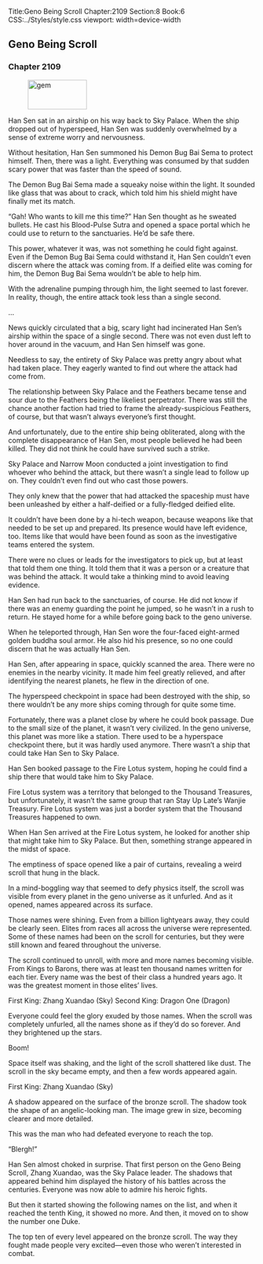 Title:Geno Being Scroll 
Chapter:2109 
Section:8 
Book:6 
CSS:../Styles/style.css 
viewport: width=device-width
  
## Geno Being Scroll
### Chapter 2109 
<figure>
	<img src="../Images/gem.gif" alt="gem" id="gem" width="120" height="60" />
</figure>
  

  
  Han Sen sat in an airship on his way back to Sky Palace. When the ship dropped out of hyperspeed, Han Sen was suddenly overwhelmed by a sense of extreme worry and nervousness.

Without hesitation, Han Sen summoned his Demon Bug Bai Sema to protect himself. Then, there was a light. Everything was consumed by that sudden scary power that was faster than the speed of sound.

The Demon Bug Bai Sema made a squeaky noise within the light. It sounded like glass that was about to crack, which told him his shield might have finally met its match.

“Gah! Who wants to kill me this time?” Han Sen thought as he sweated bullets. He cast his Blood-Pulse Sutra and opened a space portal which he could use to return to the sanctuaries. He’d be safe there.

This power, whatever it was, was not something he could fight against. Even if the Demon Bug Bai Sema could withstand it, Han Sen couldn’t even discern where the attack was coming from. If a deified elite was coming for him, the Demon Bug Bai Sema wouldn’t be able to help him.

With the adrenaline pumping through him, the light seemed to last forever. In reality, though, the entire attack took less than a single second.

…

News quickly circulated that a big, scary light had incinerated Han Sen’s airship within the space of a single second. There was not even dust left to hover around in the vacuum, and Han Sen himself was gone.

Needless to say, the entirety of Sky Palace was pretty angry about what had taken place. They eagerly wanted to find out where the attack had come from.

The relationship between Sky Palace and the Feathers became tense and sour due to the Feathers being the likeliest perpetrator. There was still the chance another faction had tried to frame the already-suspicious Feathers, of course, but that wasn’t always everyone’s first thought.

And unfortunately, due to the entire ship being obliterated, along with the complete disappearance of Han Sen, most people believed he had been killed. They did not think he could have survived such a strike.

Sky Palace and Narrow Moon conducted a joint investigation to find whoever who behind the attack, but there wasn’t a single lead to follow up on. They couldn’t even find out who cast those powers.

They only knew that the power that had attacked the spaceship must have been unleashed by either a half-deified or a fully-fledged deified elite.

It couldn’t have been done by a hi-tech weapon, because weapons like that needed to be set up and prepared. Its presence would have left evidence, too. Items like that would have been found as soon as the investigative teams entered the system.

There were no clues or leads for the investigators to pick up, but at least that told them one thing. It told them that it was a person or a creature that was behind the attack. It would take a thinking mind to avoid leaving evidence.

Han Sen had run back to the sanctuaries, of course. He did not know if there was an enemy guarding the point he jumped, so he wasn’t in a rush to return. He stayed home for a while before going back to the geno universe.

When he teleported through, Han Sen wore the four-faced eight-armed golden buddha soul armor. He also hid his presence, so no one could discern that he was actually Han Sen.

Han Sen, after appearing in space, quickly scanned the area. There were no enemies in the nearby vicinity. It made him feel greatly relieved, and after identifying the nearest planets, he flew in the direction of one.

The hyperspeed checkpoint in space had been destroyed with the ship, so there wouldn’t be any more ships coming through for quite some time.

Fortunately, there was a planet close by where he could book passage. Due to the small size of the planet, it wasn’t very civilized. In the geno universe, this planet was more like a station. There used to be a hyperspace checkpoint there, but it was hardly used anymore. There wasn’t a ship that could take Han Sen to Sky Palace.

Han Sen booked passage to the Fire Lotus system, hoping he could find a ship there that would take him to Sky Palace.

Fire Lotus system was a territory that belonged to the Thousand Treasures, but unfortunately, it wasn’t the same group that ran Stay Up Late’s Wanjie Treasury. Fire Lotus system was just a border system that the Thousand Treasures happened to own.

When Han Sen arrived at the Fire Lotus system, he looked for another ship that might take him to Sky Palace. But then, something strange appeared in the midst of space.

The emptiness of space opened like a pair of curtains, revealing a weird scroll that hung in the black.

In a mind-boggling way that seemed to defy physics itself, the scroll was visible from every planet in the geno universe as it unfurled. And as it opened, names appeared across its surface.

Those names were shining. Even from a billion lightyears away, they could be clearly seen. Elites from races all across the universe were represented. Some of these names had been on the scroll for centuries, but they were still known and feared throughout the universe.

The scroll continued to unroll, with more and more names becoming visible. From Kings to Barons, there was at least ten thousand names written for each tier. Every name was the best of their class a hundred years ago. It was the greatest moment in those elites’ lives.

First King: Zhang Xuandao (Sky) Second King: Dragon One (Dragon)

Everyone could feel the glory exuded by those names. When the scroll was completely unfurled, all the names shone as if they’d do so forever. And they brightened up the stars.

Boom!

Space itself was shaking, and the light of the scroll shattered like dust. The scroll in the sky became empty, and then a few words appeared again.

First King: Zhang Xuandao (Sky)

A shadow appeared on the surface of the bronze scroll. The shadow took the shape of an angelic-looking man. The image grew in size, becoming clearer and more detailed.

This was the man who had defeated everyone to reach the top.

“Blergh!”

Han Sen almost choked in surprise. That first person on the Geno Being Scroll, Zhang Xuandao, was the Sky Palace leader. The shadows that appeared behind him displayed the history of his battles across the centuries. Everyone was now able to admire his heroic fights.

But then it started showing the following names on the list, and when it reached the tenth King, it showed no more. And then, it moved on to show the number one Duke.

The top ten of every level appeared on the bronze scroll. The way they fought made people very excited—even those who weren’t interested in combat.
